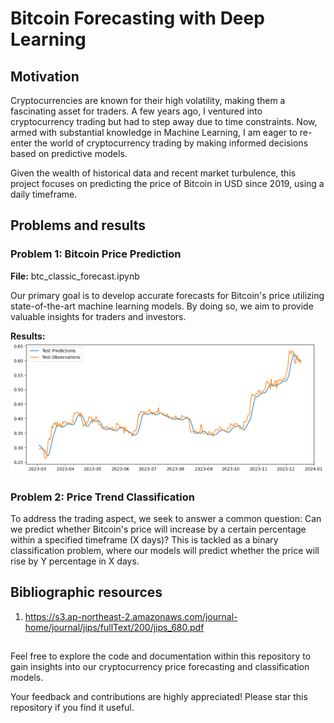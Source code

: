 # Bitcoin Forecasting with Deep Learning

## Motivation
Cryptocurrencies are known for their high volatility, making them a fascinating asset for traders. A few years ago, I ventured into cryptocurrency trading but had to step away due to time constraints. Now, armed with substantial knowledge in Machine Learning, I am eager to re-enter the world of cryptocurrency trading by making informed decisions based on predictive models.

Given the wealth of historical data and recent market turbulence, this project focuses on predicting the price of Bitcoin in USD since 2019, using a daily timeframe.

## Problems and results

### Problem 1: Bitcoin Price Prediction

**File:** btc_classic_forecast.ipynb

Our primary goal is to develop accurate forecasts for Bitcoin's price utilizing state-of-the-art machine learning models. By doing so, we aim to provide valuable insights for traders and investors.

**Results:**
![Test de predicción del bitcoin](Problem-1/img/test.png)

### Problem 2: Price Trend Classification
To address the trading aspect, we seek to answer a common question: Can we predict whether Bitcoin's price will increase by a certain percentage within a specified timeframe (X days)? This is tackled as a binary classification problem, where our models will predict whether the price will rise by Y percentage in X days.



## Bibliographic resources

1. https://s3.ap-northeast-2.amazonaws.com/journal-home/journal/jips/fullText/200/jips_680.pdf

## 

Feel free to explore the code and documentation within this repository to gain insights into our cryptocurrency price forecasting and classification models.

Your feedback and contributions are highly appreciated! Please star this repository if you find it useful.
